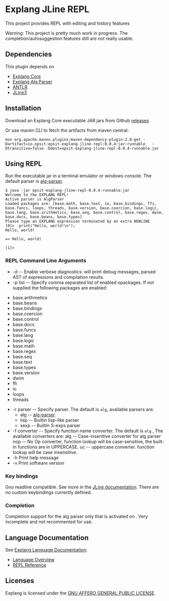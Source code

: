 Explang JLine REPL
==================

This project provides REPL with editing and history features

Warning: This project is pretty much work in progress.  The
completion/autosuggestion features still are not really usable.

Dependencies
------------

This plugin depends on 
- [Explang Core](https://github.com/opsit-io/opsit-explang-core)
- [Explang Alg Parser](https://github.com/opsit-io/opsit-explang-alg-parser)
- [ANTLR](https://www.antlr.org)
- [JLine3](https://github.com/jline/jline3)

Installation
------------

Download an Explang Core executable JAR jars from Github 
[releases](https://github.com/opsit-io/opsit-explang-jline-repl/releases)


Or use maven CLI to fetch the artifacts from maven central:

```
mvn org.apache.maven.plugins:maven-dependency-plugin:2.8:get -Dartifact=io.opsit:opsit-explang-jline-repl:0.0.4:jar:runnable   -Dtransitive=false -Ddest=opsit-explang-jline-repl-0.0.4-runnable.jar
```

Using REPL
----------

Run the executable jar in a terminal emulator or windows console. The default parser is 
[alg-parser](https://github.com/opsit-io/opsit-explang-alg-parser).

```
$ java -jar opsit-explang-jline-repl-0.0.4-runnable.jar 
Welcome to the EXPLANG REPL!
Active parser is AlgParser
Loaded packages are: [base.math, base.text, io, base.bindings, ffi, base.funcs, loops, threads, base.version, base.coercion, base.logic, base.lang, base.arithmetics, base.seq, base.control, base.regex, dwim, base.docs, base.beans, base.types]
Please type an EXPLANG expression terminated by an extra NEWLINE
[0]>  print("Hello, world!\n");
Hello, world!

=> Hello, world!

[1]>
```

### REPL Command Line Arguments 


*  -d -- Enable verbose diagnostics: will print debug messages, parsed AST of expressions and compilation results.
*  -p list -- Specify comma separated list of enabled opackages. If not supplied the following packages are enabled:
  - base.arithmetics
  - base.beans
  - base.bindings
  - base.coercion
  - base.control
  - base.docs
  - base.funcs
  - base.lang
  - base.logic
  - base.math
  - base.regex
  - base.seq
  - base.text
  - base.types
  - base.version
  - dwim
  - ffi
  - io
  - loops
  - threads
* -r parser -- Specify parser. The default is `alg`, available parsers are:
  - alg -- [alg-parser](https://github.com/opsit-io/opsit-explang-alg-parser).
  - lisp -- Builtin lisp-like  parser 
  - sexp -- Builtin S-exps parser
* -f converter -- Specify function name converter. The default is `alg` , The available converters are:
     alg -- Case-insenitive converter for alg parser
     nop -- No Op converter, function lookup will be case-sensitive, the built-in functions are in UPPERCASE.
     uc -- uppercase converter. function lookup will be case insensitive.
* -h Print help message
* -v Print software version


### Key bindings

Gnu readline compatible. See more in the [JLine documentation](https://github.com/jline/jline3/wiki).
There are no custom keybindings currently defined.

### Completion

Completion support for the alg parser only that is activated on <TAB>. Very incomplete and 
not recommented for use.


Language Documentation
----------------------

See [Explang Language Documentation](https://github.com/opsit/opsit-explang-docs):

- [Language Overview](TBD)
- [REPL Reference](TBD)


Licenses
--------

Explang is licensed under the [GNU AFFERO GENERAL PUBLIC LICENSE](LICENSE).
